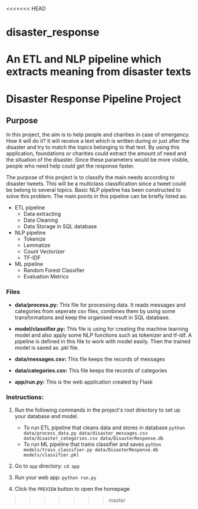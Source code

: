 <<<<<<< HEAD
# disaster_response
An ETL and NLP pipeline which extracts meaning from disaster texts
=======
# Disaster Response Pipeline Project

## Purpose
In this project, the aim is to help people and charities in case of emergency. How it will do it? It will receive a text which is written during or just after the disaster and try to match the topics belonging to that text. By using this application, foundations or charities could extract the amount of need and the situation of the disaster. Since these parameters would be more visible, people who need help could get the response faster.

The purpose of this project is to classify the main needs according to disaster tweets. This will be a multiclass classification since a tweet could be belong to several topics. Basic NLP pipeline has been constructed to solve this problem. The main points in this pipeline can be briefly listed as:
- ETL pipeline
	- Data extracting
    - Data Cleaning
    - Data Storage in SQL database
- NLP pipeline
	- Tokenize
    - Lemmatize
    - Count Vectorizer
    - TF-IDF
- ML pipeline
	- Random Forest Classifier
    - Evaluation Metrics
    
### Files 

- **data/process.py:** This file for processing data. It reads messages and categories from seperate csv files, combines them by using some transformations and keep the organised result in SQL database. 

- **model/classifier.py:** This file is using for creating the machine learning model and also apply some NLP functions such as tokenizer and tf-idf. A pipeline is defined in this file to work with model easily. Then the trained model is saved as .pkl file.

- **data/messages.csv:** This file keeps the records of messages
- **data/categories.csv:** This file keeps the records of categories

- **app/run.py:** This is the web application created by Flask

### Instructions:
1. Run the following commands in the project's root directory to set up your database and model.

    - To run ETL pipeline that cleans data and stores in database
        `python data/process_data.py data/disaster_messages.csv data/disaster_categories.csv data/DisasterResponse.db`
    - To run ML pipeline that trains classifier and saves
        `python models/train_classifier.py data/DisasterResponse.db models/classifier.pkl`

2. Go to `app` directory: `cd app`

3. Run your web app: `python run.py`

4. Click the `PREVIEW` button to open the homepage
>>>>>>> master
